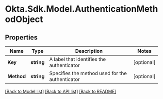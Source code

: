 # Okta.Sdk.Model.AuthenticationMethodObject

## Properties

Name | Type | Description | Notes
------------ | ------------- | ------------- | -------------
**Key** | **string** | A label that identifies the authenticator | [optional] 
**Method** | **string** | Specifies the method used for the authenticator | [optional] 

[[Back to Model list]](../README.md#documentation-for-models) [[Back to API list]](../README.md#documentation-for-api-endpoints) [[Back to README]](../README.md)


